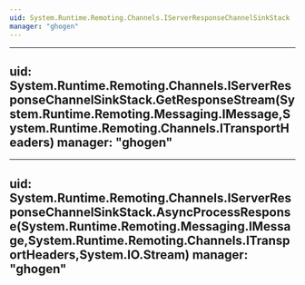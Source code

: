 ```yaml
---
uid: System.Runtime.Remoting.Channels.IServerResponseChannelSinkStack
manager: "ghogen"
---
```


---
uid: System.Runtime.Remoting.Channels.IServerResponseChannelSinkStack.GetResponseStream(System.Runtime.Remoting.Messaging.IMessage,System.Runtime.Remoting.Channels.ITransportHeaders)
manager: "ghogen"
---

---
uid: System.Runtime.Remoting.Channels.IServerResponseChannelSinkStack.AsyncProcessResponse(System.Runtime.Remoting.Messaging.IMessage,System.Runtime.Remoting.Channels.ITransportHeaders,System.IO.Stream)
manager: "ghogen"
---
